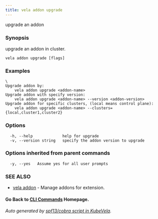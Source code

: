 ```yaml
---
title: vela addon upgrade
---
```


upgrade an addon

### Synopsis

upgrade an addon in cluster.

```
vela addon upgrade [flags]
```

### Examples

```
\
Upgrade addon by:
	vela addon upgrade <addon-name>
Upgrade addon with specify version:
    vela addon upgrade <addon-name> --version <addon-version>
Upgrade addon for specific clusters, (local means control plane):
	vela addon upgrade <addon-name> --clusters={local,cluster1,cluster2}

```

### Options

```
  -h, --help             help for upgrade
  -v, --version string   specify the addon version to upgrade
```

### Options inherited from parent commands

```
  -y, --yes   Assume yes for all user prompts
```

### SEE ALSO

* [vela addon](vela_addon)	 - Manage addons for extension.

#### Go Back to [CLI Commands](vela) Homepage.


###### Auto generated by [spf13/cobra script in KubeVela](https://github.com/kubevela/kubevela/tree/master/hack/docgen).

